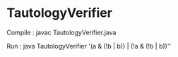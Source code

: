 # TautologyVerifier

Compile : javac TautologyVerifier.java 

Run     : java TautologyVerifier '(a & (!b | b)) | (!a & (!b | b))''  
